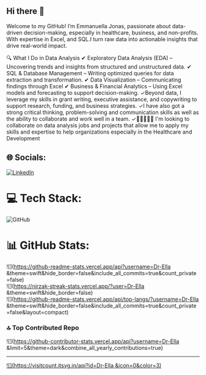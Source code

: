 ## Hi there 👋
Welcome to my GitHub! I’m Emmanuella Jonas, passionate about data-driven decision-making, especially in healthcare, business, and non-profits. With expertise in Excel, and SQL.I turn raw data into actionable insights that drive real-world impact.

🔍 What I Do in Data Analysis
✔ Exploratory Data Analysis (EDA) – Uncovering trends and insights from structured and unstructured data. 
✔ SQL & Database Management – Writing optimized queries for data extraction and transformation. 
✔ Data Visualization – Communicating findings through Excel 
✔ Business & Financial Analytics – Using Excel models and forecasting to support decision-making.
✓Beyond data, I leverage my skills in grant writing, executive assistance, and copywriting to support research, funding, and business strategies.
✓I have also got a strong critical thinking, problem-solving and communication skills as well as the ability to collaborate and work well in a team.
✓👩🏻‍🤝‍👨🏽 I'm looking to collaborate on data analysis jobs and projects that allow me to apply my skills and expertise to help organizations especially in the Healthcare and Development

## 🌐 Socials:
[![LinkedIn](https://img.shields.io/badge/LinkedIn-%230077B5.svg?logo=linkedin&logoColor=white)](https://linkedin.com/in/https://www.linkedin.com/in/jonas-emmanuella-76014b2ba?) 

# 💻 Tech Stack:
![GitHub](https://img.shields.io/badge/github-%23121011.svg?style=flat&logo=github&logoColor=white)
# 📊 GitHub Stats:
![](https://github-readme-stats.vercel.app/api?username=Dr-Ella &theme=swift&hide_border=false&include_all_commits=true&count_private=false)<br/>
![](https://nirzak-streak-stats.vercel.app/?user=Dr-Ella &theme=swift&hide_border=false)<br/>
![](https://github-readme-stats.vercel.app/api/top-langs/?username=Dr-Ella &theme=swift&hide_border=false&include_all_commits=true&count_private=false&layout=compact)

### 🔝 Top Contributed Repo
![](https://github-contributor-stats.vercel.app/api?username=Dr-Ella &limit=5&theme=dark&combine_all_yearly_contributions=true)

---
[![](https://visitcount.itsvg.in/api?id=Dr-Ella &icon=0&color=3)](https://visitcount.itsvg.in)

<!-- Proudly created with GPRM ( https://gprm.itsvg.in ) -->
